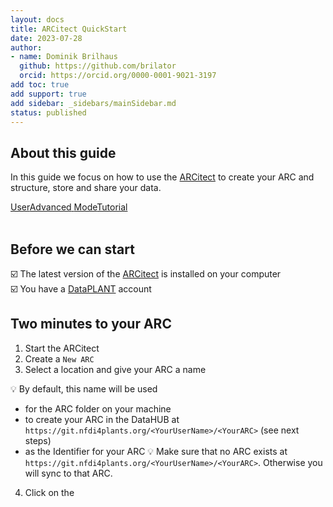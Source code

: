 ```yaml
---
layout: docs
title: ARCitect QuickStart
date: 2023-07-28
author:
- name: Dominik Brilhaus
  github: https://github.com/brilator
  orcid: https://orcid.org/0000-0001-9021-3197
add toc: true
add support: true
add sidebar: _sidebars/mainSidebar.md
status: published
---
```


## About this guide

In this guide we focus on how to use the [ARCitect](./../ARCitect-Manual/index.html) to create your ARC and structure, store and share your data.

<a href="./index.html">
    <span class="badge-category">User</span><span class="badge-selected" id="badge-advanced">Advanced</span>
    <span class="badge-category">Mode</span><span class="badge-selected" id="badge-tutorial">Tutorial</span>
</a>

<br>
<br>

## Before we can start

:ballot_box_with_check: The latest version of the [ARCitect](./../ARCitect-Manual/index.html) is installed on your computer  
:ballot_box_with_check: You have a [DataPLANT](https://register.nfdi4plants.org) account

## Two minutes to your ARC

1. Start the ARCitect
2. Create a `New ARC`
3. Select a location and give your ARC a name

💡 By default, this name will be used
  - for the ARC folder on your machine
  - to create your ARC in the DataHUB at `https://git.nfdi4plants.org/<YourUserName>/<YourARC>` (see next steps)
  - as the Identifier for your ARC
💡 Make sure that no ARC exists at `https://git.nfdi4plants.org/<YourUserName>/<YourARC>`. Otherwise you will sync to that ARC.

4. Click on the 
